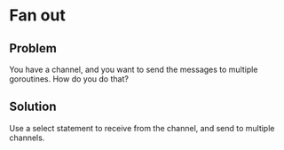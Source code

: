 # Fan out

## Problem

You have a channel, and you want to send the messages to multiple goroutines. How do you do that?

## Solution

Use a select statement to receive from the channel, and send to multiple channels.